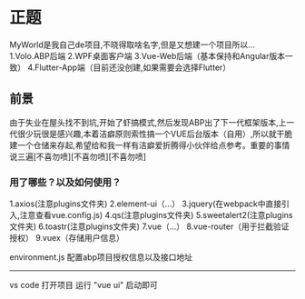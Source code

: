 # 正题
MyWorld是我自己de项目,不晓得取啥名字,但是又想建一个项目所以...
1.Volo.ABP后端
2.WPF桌面客户端
3.Vue-Web后端（基本保持和Angular版本一致）
4.Flutter-App端（目前还没创建,如果需要会选择Flutter）

## 前景
由于失业在屋头找不到坑,开始了虾搞模式,然后发现ABP出了下一代框架版本,上一代很少玩很是感兴趣,本着洁癖原则索性搞一个VUE后台版本（自用）,所以就干脆建一个仓储来存起,希望给和我一样有洁癖爱折腾得小伙伴给点参考。重要的事情说三遍[不喜勿喷][不喜勿喷][不喜勿喷]

### 用了哪些？以及如何使用？

1.axios(注意plugins文件夹)
2.element-ui（...）
3.jquery(在webpack中直接引入,注意查看vue.config.js)
4.qs(注意plugins文件夹)
5.sweetalert2(注意plugins文件夹)
6.toastr(注意plugins文件夹)
7.vue（...）
8.vue-router（用于拦截验证授权）
9.vuex（存储用户信息）

environment.js 配置abp项目授权信息以及接口地址
***
vs code 打开项目 运行 "vue ui" 启动即可


